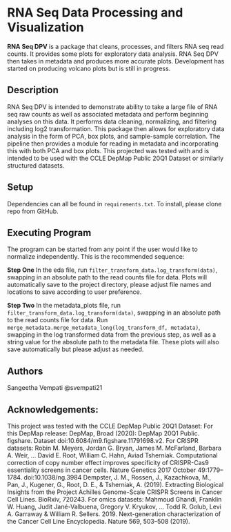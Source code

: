# RNA Seq Data Processing and Visualization
**RNA Seq DPV** is a package that cleans, processes, and filters RNA seq read counts. It provides some plots for exploratory data analysis. RNA Seq DPV then takes in metadata and produces more accurate plots. Development has started on producing volcano plots but is still in progress.


## Description
RNA Seq DPV is intended to demonstrate ability to take a large file of RNA seq raw counts as well as associated metadata and perform beginning analyses on this data. It performs data cleaning, normalizing, and filtering including log2 transformation. This package then allows for exploratory data analysis in the form of PCA, box plots, and sample-sample correlation. The pipeline then provides a module for reading in metadata and incorporating this with both PCA and box plots. This projected was tested with and is intended to be used with the CCLE DepMap Public 20Q1 Dataset or similarly structured datasets.

## Setup

Dependencies can all be found in `requirements.txt`. To install, please clone repo from GitHub.


## Executing Program

The program can be started from any point if the user would like to normalize independently. This is the recommended sequence:

**Step One**
In the eda file, run `filter_transform_data.log_transform(data)`, swapping in an absolute path to the read counts file for data. Plots will automatically save to the project directory, please adjust file names and locations to save according to user preference.

**Step Two**
In the metadata_plots file, run `filter_transform_data.log_transform(data)`, swapping in an absolute path to the read counts file for data. Run `merge_metadata.merge_metadata_long(log_transform_df, metadata)`, swapping in the log transformed data from the previous step, as well as a string value for the absolute path to the metadata file. These plots will also save automatically but please adjust as needed.
 

## Authors
Sangeetha Vempati  @svempati21


## Acknowledgements:
This project was tested with the CCLE DepMap Public 20Q1 Dataset:
For this DepMap release:
DepMap, Broad (2020): DepMap 20Q1 Public. figshare. Dataset doi:10.6084/m9.figshare.11791698.v2.
For CRISPR datasets:
Robin M. Meyers, Jordan G. Bryan, James M. McFarland, Barbara A. Weir, ... David E. Root, William C. Hahn, Aviad Tsherniak. Computational correction of copy number effect improves specificity of CRISPR-Cas9 essentiality screens in cancer cells. Nature Genetics 2017 October 49:1779–1784. doi:10.1038/ng.3984
Dempster, J. M., Rossen, J., Kazachkova, M., Pan, J., Kugener, G., Root, D. E., & Tsherniak, A. (2019). Extracting Biological Insights from the Project Achilles Genome-Scale CRISPR Screens in Cancer Cell Lines. BioRxiv, 720243.
For omics datasets:
Mahmoud Ghandi, Franklin W. Huang, Judit Jané-Valbuena, Gregory V. Kryukov, ... Todd R. Golub, Levi A. Garraway & William R. Sellers. 2019. Next-generation characterization of the Cancer Cell Line Encyclopedia. Nature 569, 503–508 (2019).
